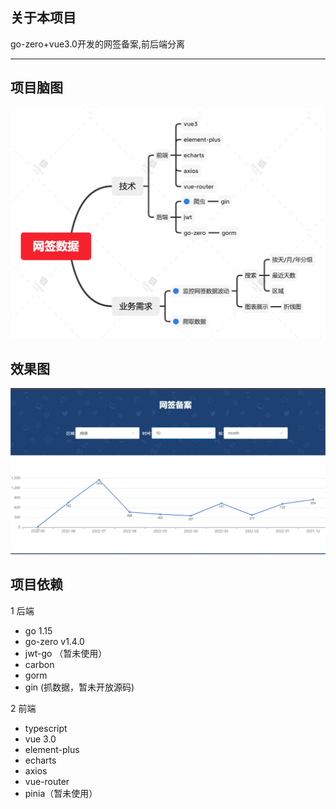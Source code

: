 ## 关于本项目

go-zero+vue3.0开发的网签备案,前后端分离
****
## 项目脑图

![项目脑图](images/2.png)

## 效果图

![效果图](images/1.png)

## 项目依赖

1 后端
- go 1.15
- go-zero v1.4.0
- jwt-go （暂未使用）
- carbon
- gorm
- gin (抓数据，暂未开放源码)

2 前端
- typescript
- vue 3.0
- element-plus
- echarts
- axios
- vue-router
- pinia（暂未使用）